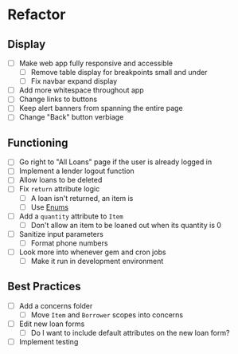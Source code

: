 # Refactor

## Display

- [ ] Make web app fully responsive and accessible
  - [ ] Remove table display for breakpoints small and under
  - [ ] Fix navbar expand display
- [ ] Add more whitespace throughout app
- [ ] Change links to buttons
- [ ] Keep alert banners from spanning the entire page
- [ ] Change "Back" button verbiage

## Functioning

- [ ] Go right to "All Loans" page if the user is already logged in
- [ ] Implement a lender logout function
- [ ] Allow loans to be deleted
- [ ] Fix `return` attribute logic
  - [ ] A loan isn't returned, an item is
  - [ ] Use [Enums](https://api.rubyonrails.org/v5.2.3/classes/ActiveRecord/Enum.html)
- [ ] Add a `quantity` attribute to `Item`
  - [ ] Don't allow an item to be loaned out when its quantity is 0
- [ ] Sanitize input parameters
  - [ ] Format phone numbers
- [ ] Look more into whenever gem and cron jobs
  - [ ] Make it run in development environment

## Best Practices

- [ ] Add a concerns folder
  - [ ] Move `Item` and `Borrower` scopes into concerns
- [ ] Edit new loan forms
  - [ ] Do I want to include default attributes on the new loan form?
- [ ] Implement testing
